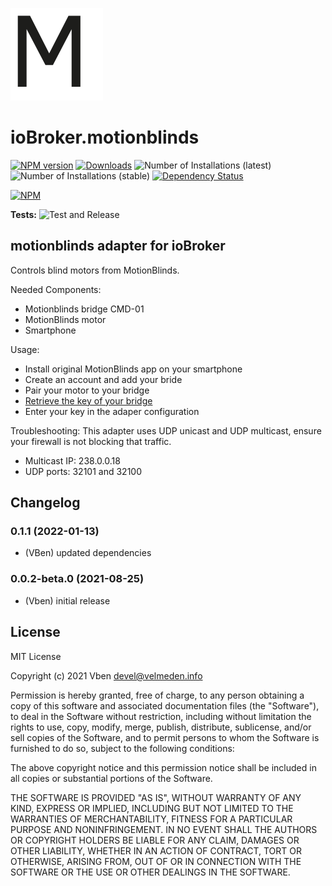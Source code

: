 ![Logo](admin/motionblinds.png)
# ioBroker.motionblinds

[![NPM version](https://img.shields.io/npm/v/iobroker.motionblinds.svg)](https://www.npmjs.com/package/iobroker.motionblinds)
[![Downloads](https://img.shields.io/npm/dm/iobroker.motionblinds.svg)](https://www.npmjs.com/package/iobroker.motionblinds)
![Number of Installations (latest)](https://iobroker.live/badges/motionblinds-installed.svg)
![Number of Installations (stable)](https://iobroker.live/badges/motionblinds-stable.svg)
[![Dependency Status](https://img.shields.io/david/VBen/iobroker.motionblinds.svg)](https://david-dm.org/VBen/iobroker.motionblinds)

[![NPM](https://nodei.co/npm/iobroker.motionblinds.png?downloads=true)](https://nodei.co/npm/iobroker.motionblinds/)

**Tests:** ![Test and Release](https://github.com/VBen/ioBroker.motionblinds/workflows/Test%20and%20Release/badge.svg)

## motionblinds adapter for ioBroker

Controls blind motors from MotionBlinds.

Needed Components:
- Motionblinds bridge CMD-01
- MotionBlinds motor
- Smartphone

Usage:
- Install original MotionBlinds app on your smartphone
- Create an account and add your bride
- Pair your motor to your bridge
- [Retrieve the key of your bridge](https://github.com/jhurliman/node-motionblinds#retrieving-your-key)
- Enter your key in the adaper configuration


Troubleshooting:
This adapter uses UDP unicast and UDP multicast, ensure your firewall is not blocking that traffic.
- Multicast IP: 238.0.0.18
- UDP ports: 32101 and 32100


## Changelog
<!--
	Placeholder for the next version (at the beginning of the line):
	### **WORK IN PROGRESS**
-->
### 0.1.1 (2022-01-13)
* (VBen) updated dependencies

### 0.0.2-beta.0 (2021-08-25)
* (Vben) initial release

## License
MIT License

Copyright (c) 2021 Vben <devel@velmeden.info>

Permission is hereby granted, free of charge, to any person obtaining a copy
of this software and associated documentation files (the "Software"), to deal
in the Software without restriction, including without limitation the rights
to use, copy, modify, merge, publish, distribute, sublicense, and/or sell
copies of the Software, and to permit persons to whom the Software is
furnished to do so, subject to the following conditions:

The above copyright notice and this permission notice shall be included in all
copies or substantial portions of the Software.

THE SOFTWARE IS PROVIDED "AS IS", WITHOUT WARRANTY OF ANY KIND, EXPRESS OR
IMPLIED, INCLUDING BUT NOT LIMITED TO THE WARRANTIES OF MERCHANTABILITY,
FITNESS FOR A PARTICULAR PURPOSE AND NONINFRINGEMENT. IN NO EVENT SHALL THE
AUTHORS OR COPYRIGHT HOLDERS BE LIABLE FOR ANY CLAIM, DAMAGES OR OTHER
LIABILITY, WHETHER IN AN ACTION OF CONTRACT, TORT OR OTHERWISE, ARISING FROM,
OUT OF OR IN CONNECTION WITH THE SOFTWARE OR THE USE OR OTHER DEALINGS IN THE
SOFTWARE.